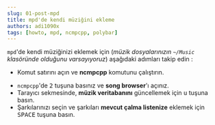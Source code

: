 ```yaml
---
slug: 01-post-mpd
title: mpd'de kendi müziğini ekleme
authors: adi1090x
tags: [howto, mpd, ncmpcpp, polybar]
---
```


`mpd`'de kendi müziğinizi eklemek için (*müzik dosyalarınızın `~/Music` klasöründe olduğunu varsayıyoruz*) aşağıdaki adımları takip edin :

- Komut satırını açın ve **ncmpcpp** komutunu çalıştırın.
<!--truncate-->
- `ncmpcpp`'de <kbd>2</kbd> tuşuna basınız ve **song browser**'ı açınız.
- Tarayıcı sekmesinde, **müzik veritabanını** güncellemek için <kbd>u</kbd> tuşuna basın.
- Şarkılarınızı seçin ve şarkıları **mevcut çalma listenize** eklemek için <kbd>SPACE</kbd> tuşuna basın.